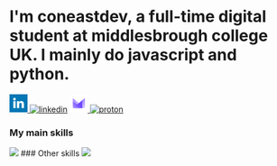 # I'm coneastdev, a full-time digital student at middlesbrough college UK. I mainly do javascript and python.
[<svg width="32px" xmlns="http://www.w3.org/2000/svg" aria-label="LinkedIn" role="img" viewBox="0 0 512 512" fill="#fff"><path d="m0 0H512V512H0" fill="#0077b5"/><circle cx="142" cy="138" r="37"/><path stroke="#fff" stroke-width="66" d="M244 194v198M142 194v198"/><path d="M276 282c0-20 13-40 36-40 24 0 33 18 33 45v105h66V279c0-61-32-89-76-89-34 0-51 19-59 32"/></svg>
![linkedin](https://github.com/user-attachments/assets/5731aa49-9738-4b7f-a8ca-62ab7b71c356)](https://www.linkedin.com/in/coneastdev/)
[<svg width="32px" xmlns="http://www.w3.org/2000/svg" aria-label="Proton Mail" role="img" viewBox="0 0 512 512"><path d="m0 0H512V512H0" fill="#fff"/><linearGradient id="a" x1=".8" y1="1"><stop offset="0" stop-color="#d8cbff"/><stop offset="1" stop-color="#9d7aff"/></linearGradient><radialGradient id="b" cx="1.4" cy="0" r="1.6"><stop offset=".6" stop-color="#6d4aff"/><stop offset="1" stop-color="#aa8eff"/></radialGradient><path fill="url(#a)" d="M332 395h60a36 36 0 0036-36V124c0-8-8-10-12-7L279 232c-16 13-35 10-48-2L99 119c-7-7-15-2-15 5v60"/><path fill="url(#b)" d="M84 183v176a36 36 0 0036 36h235V168l-50 42-74 66s-17 13-36 0"/></svg>
![proton](https://github.com/user-attachments/assets/9010ede3-5672-4165-863a-d63088dc45e9)](mailto:coneastdev@proton.me)

### My main skills
<img src="https://skillicons.dev/icons?i=python,react,nodejs,astro,ts,tailwind,sass,git" />
### Other skills
<img src="https://skillicons.dev/icons?i=arch,rust,vscodium,sqlite,svg,git,qt,cpp,cmake,md,figma,flask,bootstrap,bash" />
<!-- [![Anurag's GitHub stats](https://github-readme-stats.vercel.app/api?username=coneastdev)](https://github.com/anuraghazra/github-readme-stats)

**coneastdev/coneastdev** is a ✨ _special_ ✨ repository because its `README.md` (this file) appears on your GitHub profile.

Here are some ideas to get you started:

- 🔭 I’m currently working on ...
- 🌱 I’m currently learning ...
- 👯 I’m looking to collaborate on ...
- 🤔 I’m looking for help with ...
- 💬 Ask me about ...
- 📫 How to reach me: ...
- 😄 Pronouns: ...
- ⚡ Fun fact: ...
-->

